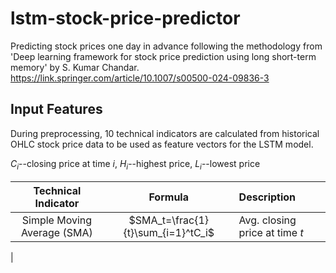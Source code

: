 # lstm-stock-price-predictor

Predicting stock prices one day in advance following the methodology from 'Deep learning framework for stock price prediction using long short-term memory' by S. Kumar Chandar. https://link.springer.com/article/10.1007/s00500-024-09836-3

## Input Features


During preprocessing, 10 technical indicators are calculated from historical OHLC stock price data to be used as feature vectors for the LSTM model. 

$C_i$--closing price at time $i$, $H_i$--highest price, $L_i$--lowest price

|     Technical Indicator     |      Formula      |      Description      |
|:---------------------------:|:-----------------:|:----------------------|
|Simple Moving Average (SMA)  | $SMA_t=\frac{1}{t}\sum_{i=1}^tC_i$|Avg. closing price at time $t$|
| 

 
